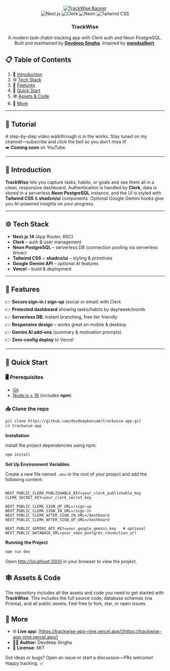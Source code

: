 
<div align="center">
  <br />
  <a href="https://trackwise-app-nine.vercel.app" target="_blank">
    <img src="https://i.postimg.cc/tC0zSBC4/image.png" alt="TrackWise Banner" />
  </a>

  <br />

  <!-- Tech-stack badges -->
  <div>
    <img src="https://img.shields.io/badge/-Next_JS-black?style=for-the-badge&logoColor=white&logo=nextdotjs&color=000000"  alt="Next.js" />
    <img src="https://img.shields.io/badge/-Clerk-black?style=for-the-badge&logoColor=white&logo=clerk&color=0E0E2C"        alt="Clerk"  />
    <img src="https://img.shields.io/badge/-Neon_DB-black?style=for-the-badge&logoColor=white&logo=postgresql&color=38BDF8" alt="Neon"   />
    <img src="https://img.shields.io/badge/-Tailwind_CSS-black?style=for-the-badge&logoColor=white&logo=tailwindcss&color=06B6D4" alt="Tailwind CSS" />
  </div>

  <h3 align="center">TrackWise</h3>

  <div align="center">
    A modern task-/habit-tracking app with Clerk auth&nbsp;and&nbsp;Neon&nbsp;PostgreSQL.<br/>
    Built and maintained by <a href="https://github.com/devdeepkonsam" target="_blank"><b>Devdeep&nbsp;Singha</b></a>. Inspired by&nbsp;<a href="https://github.com/mendsalbert" target="_blank"><b>mendsalbert</b></a>.
  </div>
</div>

## 📋 <a name="table">Table of Contents</a>
1. 🤖 [Introduction](#introduction)  
2. ⚙️ [Tech&nbsp;Stack](#tech-stack)  
3. 🔋 [Features](#features)  
4. 🤸 [Quick&nbsp;Start](#quick-start)  
5. 🕸️ [Assets&nbsp;&amp;&nbsp;Code](#assets--code)  
6. 🚀 [More](#more)  

---

## 🚨 Tutorial
A step-by-step video walkthrough is in the works. Stay tuned on my channel—subscribe and click the bell so you don’t miss it!  
➡️ **Coming soon** on YouTube.

---

## <a name="introduction">🤖 Introduction</a>
**TrackWise** lets you capture tasks, habits, or goals and see them all in a clean, responsive dashboard. Authentication is handled by **Clerk**, data is stored in a serverless **Neon PostgreSQL** instance, and the UI is styled with **Tailwind CSS** & **shadcn/ui** components. Optional Google Gemini hooks give you AI-powered insights on your progress.

---

## <a name="tech-stack">⚙️ Tech Stack</a>
- **Next.js 14** (App Router, RSC)  
- **Clerk** – auth & user management  
- **Neon PostgreSQL** – serverless DB (connection pooling via serverless driver)  
- **Tailwind CSS** + **shadcn/ui** – styling & primitives  
- **Google Gemini API** – *optional* AI features  
- **Vercel** – build & deployment  

---

## <a name="features">🔋 Features</a>
👉 **Secure sign-in / sign-up** (social or email) with Clerk  
👉 **Protected dashboard** showing tasks/habits by day/week/month  
👉 **Serverless DB**: instant branching, free tier friendly  
👉 **Responsive design** – works great on mobile & desktop  
👉 **Gemini AI add-ons** (summary & motivation prompts)  
👉 **Zero-config deploy** to Vercel  

---

## <a name="quick-start">🤸 Quick Start</a>

### 🖥️ Prerequisites
- [Git](https://git-scm.com/)  
- [Node.js ≥ 18](https://nodejs.org/) (includes **npm**)  

### 📥 Clone the repo
```bash
git clone https://github.com/devdeepkonsam/trackwise-app.git
cd trackwise-app
```

**Installation**

Install the project dependencies using npm:

```bash
npm install
```

**Set Up Environment Variables**

Create a new file named `.env` in the root of your project and add the following content:

```env

NEXT_PUBLIC_CLERK_PUBLISHABLE_KEY=your_clerk_publishable_key
CLERK_SECRET_KEY=your_clerk_secret_key

NEXT_PUBLIC_CLERK_SIGN_UP_URL=/sign-up
NEXT_PUBLIC_CLERK_SIGN_IN_URL=/sign-in
NEXT_PUBLIC_CLERK_AFTER_SIGN_IN_URL=/dashboard
NEXT_PUBLIC_CLERK_AFTER_SIGN_UP_URL=/dashboard

NEXT_PUBLIC_GEMINI_API_KEY=your_google_gemini_key   # optional
NEXT_PUBLIC_DATABASE_URL=your_neon_postgres_connection_url
```

**Running the Project**

```bash
npm run dev
```

Open [http://localhost:3000](http://localhost:3000) in your browser to view the project.



## 🕸️ Assets & Code

The repository includes all the assets and code you need to get started with **TrackWise**. This includes the full source code, database schemas (via Prisma), and all public assets. Feel free to fork, star, or open issues.

## 🚀 More

- 🌐 **Live app:** [https://trackwise-app-nine.vercel.app/](https://trackwise-app-nine.vercel.app/)  
- 🧑‍💻 **Author:** Devdeep Singha  
- 📜 **License:** MIT  

Got ideas or bugs? Open an issue or start a discussion—PRs welcome!  
Happy tracking. 📈


